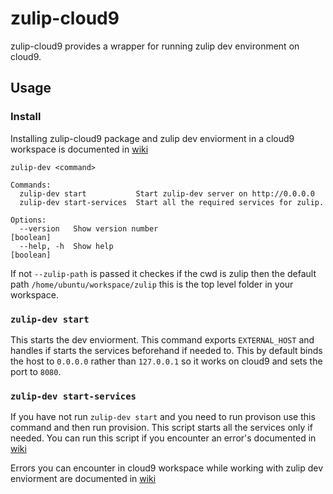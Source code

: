 # zulip-cloud9
zulip-cloud9 provides a wrapper for running zulip dev environment on cloud9.

## Usage

### Install
Installing zulip-cloud9 package and zulip dev enviorment in a cloud9 workspace is documented in [wiki](../../wiki)

```
zulip-dev <command>

Commands:
  zulip-dev start           Start zulip-dev server on http://0.0.0.0
  zulip-dev start-services  Start all the required services for zulip.

Options:
  --version   Show version number                                      [boolean]
  --help, -h  Show help                                                [boolean]

```
If not `--zulip-path` is passed it checkes if the cwd is zulip then the default path `/home/ubuntu/workspace/zulip` this is the top level folder in your workspace.

### `zulip-dev start`
This starts the dev enviorment. This command exports `EXTERNAL_HOST` and handles if starts the services beforehand if needed to. This by default binds the host to `0.0.0.0` rather than `127.0.0.1` so it works on cloud9 and sets the port to `8080`.

### `zulip-dev start-services`
If you have not run `zulip-dev start` and you need to run provison use this command and then run provision.
This script starts all the services only if needed. You can run this script if you encounter an error's documented in [wiki](../../wiki/Errors)

Errors you can encounter in cloud9 workspace while working with zulip dev enviorment are documented in [wiki](../../wiki/Errors)
